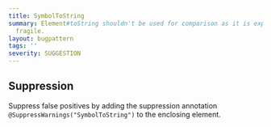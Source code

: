 ```yaml
---
title: SymbolToString
summary: Element#toString shouldn't be used for comparison as it is expensive and
  fragile.
layout: bugpattern
tags: ''
severity: SUGGESTION
---
```


<!--
*** AUTO-GENERATED, DO NOT MODIFY ***
To make changes, edit the @BugPattern annotation or the explanation in docs/bugpattern.
-->



## Suppression
Suppress false positives by adding the suppression annotation `@SuppressWarnings("SymbolToString")` to the enclosing element.
